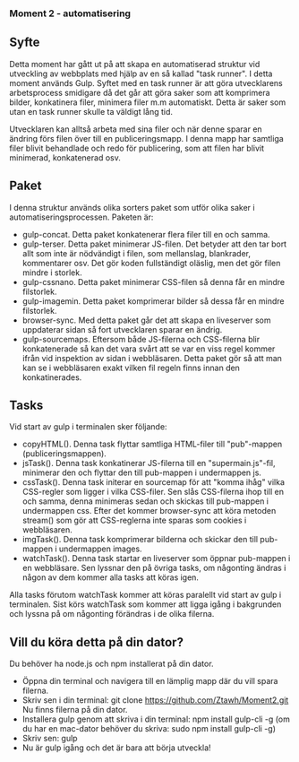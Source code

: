 ### Moment 2 - automatisering
## Syfte
Detta moment har gått ut på att skapa en automatiserad struktur vid utveckling av webbplats med hjälp av en så kallad "task runner". I detta moment används Gulp. Syftet med en task runner är att göra utvecklarens arbetsprocess smidigare då det går att göra saker som att komprimera bilder, konkatinera filer, minimera filer m.m automatiskt. Detta är saker som utan en task runner skulle ta väldigt lång tid.

Utvecklaren kan alltså arbeta med sina filer och när denne sparar en ändring förs filen över till en publiceringsmapp. I denna mapp har samtliga filer blivit behandlade och redo för publicering, som att filen har blivit minimerad, konkatenerad osv.

## Paket
I denna struktur används olika sorters paket som utför olika saker i automatiseringsprocessen. 
Paketen är:
* gulp-concat. Detta paket konkatenerar flera filer till en och samma.
* gulp-terser. Detta paket minimerar JS-filen. Det betyder att den tar bort allt som inte är nödvändigt i filen, som mellanslag, blankrader, kommentarer osv. Det gör koden fullständigt oläslig, men det gör filen mindre i storlek.
* gulp-cssnano. Detta paket minimerar CSS-filen så denna får en mindre filstorlek.
* gulp-imagemin. Detta paket komprimerar bilder så dessa får en mindre filstorlek.
* browser-sync. Med detta paket går det att skapa en liveserver som uppdaterar sidan så fort utvecklaren sparar en ändrig.
* gulp-sourcemaps. Eftersom både JS-filerna och CSS-filerna blir konkatenerade så kan det vara svårt att se var en viss regel kommer ifrån vid inspektion av sidan i webbläsaren. Detta paket gör så att man kan se i webbläsaren exakt vilken fil regeln finns innan den konkatinerades.

## Tasks
Vid start av gulp i terminalen sker följande:

<!-- * Om en ny CSS-fil, HTML-fil eller JS-fil skapats eller ändrats kommer denna fil att kopieras och skickas till "pub"-mappen (publiceringsmappen). JS-filen och CSS- filen läggs i undermappar js eller css.
* Innan JS-filerna skickas till pub-mappen kommer dessa att konkatineras och minimeras med concat-paketet och terser-paketet. 
* Innan CSS-filerna skickas till pub-mappen kommer sourcemaps att initieras. Sen konkatineras och minimeras dessa med concat-paketet och cssnano-paketet. 
* Om en bild lagts till kommer denna att komprimeras med imagemin-paketet och sen skickas till pub-mappen i underkatalogen "images".
* Efter allt det kommer en watcher att köras. Denna lyssnar på om någonting ändras i någon av ovanstående filer. Om någonting ändras kommer den att köra alla tasks igen. -->

* copyHTML(). Denna task flyttar samtliga HTML-filer till "pub"-mappen (publiceringsmappen).
* jsTask(). Denna task konkatinerar JS-filerna till en "supermain.js"-fil, minimerar den och flyttar den till pub-mappen i undermappen js.
* cssTask(). Denna task initerar en sourcemap för att "komma ihåg" vilka CSS-regler som ligger i vilka CSS-filer. Sen slås CSS-filerna ihop till en och samma, denna minimeras sedan och skickas till pub-mappen i undermappen css. Efter det kommer browser-sync att köra metoden stream() som gör att CSS-reglerna inte sparas som cookies i webbläsaren.
* imgTask(). Denna task komprimerar bilderna och skickar den till pub-mappen i undermappen images.
* watchTask(). Denna task startar en liveserver som öppnar pub-mappen i en webbläsare. Sen lyssnar den på övriga tasks, om någonting ändras i någon av dem kommer alla tasks att köras igen.

Alla tasks förutom watchTask kommer att köras paralellt vid start av gulp i terminalen. Sist körs watchTask som kommer att ligga igång i bakgrunden och lyssna på om någonting förändras i de olika filerna.

## Vill du köra detta på din dator?
Du behöver ha node.js och npm installerat på din dator.

* Öppna din terminal och navigera till en lämplig mapp där du vill spara filerna.
* Skriv sen i din terminal: git clone https://github.com/Ztawh/Moment2.git
Nu finns filerna på din dator.
* Installera gulp genom att skriva i din terminal: npm install gulp-cli -g
(om du har en mac-dator behöver du skriva: sudo npm install gulp-cli -g)
* Skriv sen: gulp
* Nu är gulp igång och det är bara att börja utveckla!




